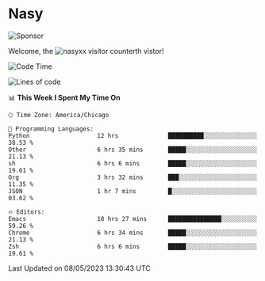 # Nasy

<!--
<p align="center">
<img height="200" src="https://github-readme-stats.vercel.app/api?username=nasyxx&count_private=true&show_icons=true&theme=dracula&include_all_commits=true"/>
<img height="200" src="https://github-readme-stats.vercel.app/api/top-langs/?username=nasyxx&theme=dracula&hide=html,jupyter+notebook&count_private=true&show_icons=true"/>
</p>

  
----------------
-->

![Sponsor](https://img.shields.io/static/v1.svg?label=Sponsor&message=%E2%9D%A4&logo=GitHub&style=flat&color=pink)
 
Welcome, the ![nasyxx visitor counter](https://count.getloli.com/get/@nasyxx?theme=rule34)th vistor!
 
<!--START_SECTION:waka-->
![Code Time](http://img.shields.io/badge/Code%20Time-3%2C496%20hrs%204%20mins-blue)

![Lines of code](https://img.shields.io/badge/From%20Hello%20World%20I%27ve%20Written-6.2%20million%20lines%20of%20code-blue)

📊 **This Week I Spent My Time On** 

```text
🕑︎ Time Zone: America/Chicago

💬 Programming Languages: 
Python                   12 hrs              ██████████░░░░░░░░░░░░░░░   38.53 % 
Other                    6 hrs 35 mins       █████░░░░░░░░░░░░░░░░░░░░   21.13 % 
sh                       6 hrs 6 mins        █████░░░░░░░░░░░░░░░░░░░░   19.61 % 
Org                      3 hrs 32 mins       ███░░░░░░░░░░░░░░░░░░░░░░   11.35 % 
JSON                     1 hr 7 mins         █░░░░░░░░░░░░░░░░░░░░░░░░   03.62 % 

🔥 Editors: 
Emacs                    18 hrs 27 mins      ███████████████░░░░░░░░░░   59.26 % 
Chrome                   6 hrs 34 mins       █████░░░░░░░░░░░░░░░░░░░░   21.13 % 
Zsh                      6 hrs 6 mins        █████░░░░░░░░░░░░░░░░░░░░   19.61 % 
```


 Last Updated on 08/05/2023 13:30:43 UTC
<!--END_SECTION:waka-->

<!-- ![visitors](https://visitor-badge.laobi.icu/badge?page_id=nasyxx.nasyxx) -->
